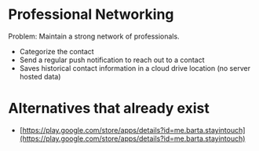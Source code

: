 # Professional Networking
Problem: Maintain a strong network of professionals.
- Categorize the contact
- Send a regular push notification to reach out to a contact
- Saves historical contact information in a cloud drive location (no server hosted data)

# Alternatives that already exist
 - [https://play.google.com/store/apps/details?id=me.barta.stayintouch](https://play.google.com/store/apps/details?id=me.barta.stayintouch)

